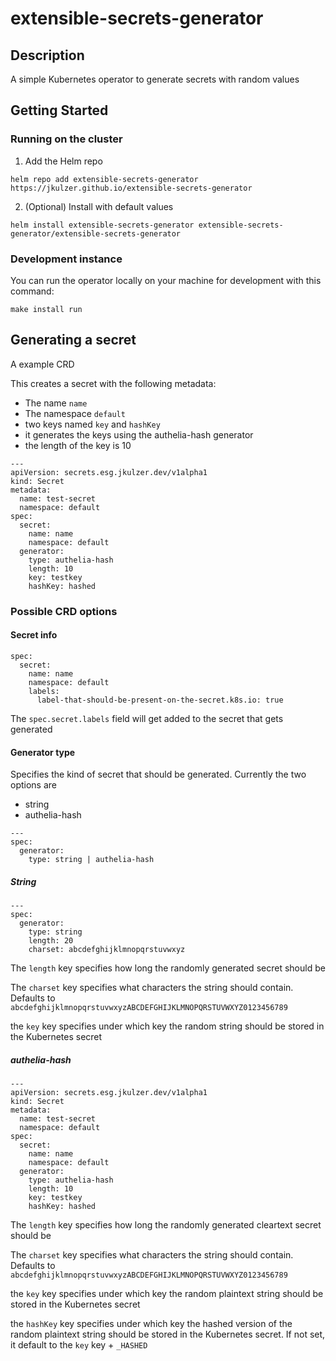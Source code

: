 # extensible-secrets-generator

## Description
A simple Kubernetes operator to generate secrets with random values

## Getting Started

### Running on the cluster
1. Add the Helm repo
```
helm repo add extensible-secrets-generator https://jkulzer.github.io/extensible-secrets-generator
```
2. (Optional) Install with default values
```
helm install extensible-secrets-generator extensible-secrets-generator/extensible-secrets-generator
```

### Development instance

You can run the operator locally on your machine for development with this command:

```
make install run
```

## Generating a secret

A example CRD

This creates a secret with the following metadata:

* The name `name`
* The namespace `default`
* two keys named `key` and `hashKey`
* it generates the keys using the authelia-hash generator
* the length of the key is 10

```
---
apiVersion: secrets.esg.jkulzer.dev/v1alpha1
kind: Secret
metadata:
  name: test-secret
  namespace: default
spec:
  secret:
    name: name
    namespace: default
  generator:
    type: authelia-hash
    length: 10
    key: testkey
    hashKey: hashed
```

### Possible CRD options


#### Secret info
```
spec:
  secret:
    name: name
    namespace: default
    labels:
      label-that-should-be-present-on-the-secret.k8s.io: true
```

The `spec.secret.labels` field will get added to the secret that gets generated

#### Generator type

Specifies the kind of secret that should be generated. Currently the two options are
* string
* authelia-hash
```
---
spec:
  generator:
    type: string | authelia-hash 
```

##### String
```
---
spec:
  generator:
    type: string
    length: 20
    charset: abcdefghijklmnopqrstuvwxyz
```

The `length` key specifies how long the randomly generated secret should be

The `charset` key specifies what characters the string should contain. Defaults to `abcdefghijklmnopqrstuvwxyzABCDEFGHIJKLMNOPQRSTUVWXYZ0123456789`

the `key` key specifies under which key the random string should be stored in the Kubernetes secret

##### authelia-hash

```
---
apiVersion: secrets.esg.jkulzer.dev/v1alpha1
kind: Secret
metadata:
  name: test-secret
  namespace: default
spec:
  secret:
    name: name
    namespace: default
  generator:
    type: authelia-hash
    length: 10
    key: testkey
    hashKey: hashed
```
The `length` key specifies how long the randomly generated cleartext secret should be

The `charset` key specifies what characters the string should contain. Defaults to `abcdefghijklmnopqrstuvwxyzABCDEFGHIJKLMNOPQRSTUVWXYZ0123456789`

the `key` key specifies under which key the random plaintext string should be stored in the Kubernetes secret

the `hashKey` key specifies under which key the hashed version of the random plaintext string should be stored in the Kubernetes secret. If not set, it default to the `key` key + `_HASHED`
